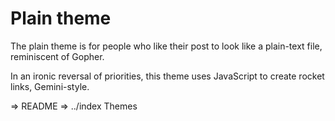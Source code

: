 # Plain theme

The plain theme is for people who like their post to look like a
plain-text file, reminiscent of Gopher.

In an ironic reversal of priorities, this theme uses JavaScript to
create rocket links, Gemini-style.

=> README
=> ../index Themes
